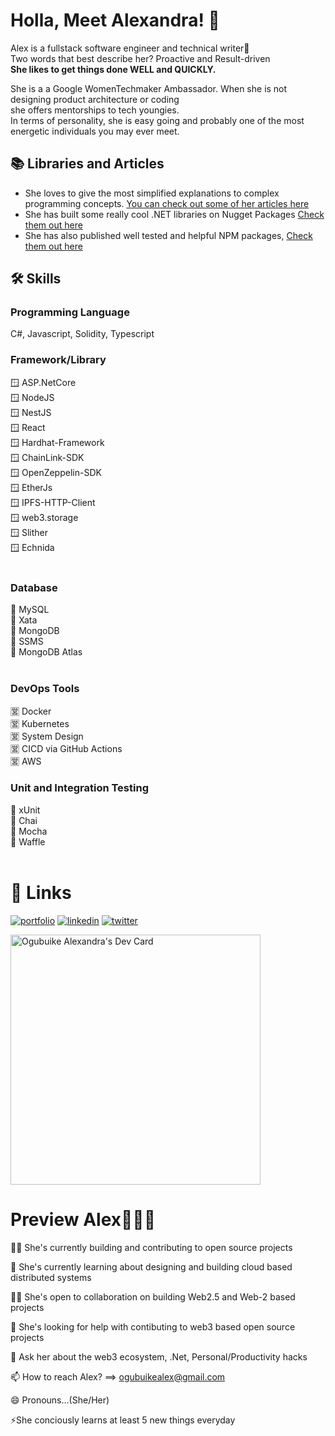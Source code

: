 # Holla, Meet Alexandra! 👋

Alex is a fullstack software engineer and technical writer🙂<br />
Two words that best describe her? Proactive and Result-driven <br /> 
**She likes to get things done WELL and QUICKLY.**


She is a a Google WomenTechmaker Ambassador. When she is not designing product architecture or coding<br />
she offers mentorships to tech youngies.<br />
In terms of personality, she is easy going and probably one of the most energetic individuals you may ever meet.

## 📚 Libraries and Articles
- She loves to give the most simplified explanations to complex programming concepts. [You can check out some of her articles here](https://medium.com/@ogubuikealex)
- She has built some really cool .NET libraries on Nugget Packages [Check them out here](https://www.nuget.org/profiles/KingAlexandra)
- She has also published well tested and helpful NPM packages, [Check them out here](https://www.npmjs.com/settings/kingalex/packages) 

## 🛠 Skills

### Programming Language
C#, Javascript, Solidity, Typescript<br />

### Framework/Library
🪟 ASP.NetCore <br /> 
🪟 NodeJS <br />
🪟 NestJS <br />
🪟 React <br />
🪟 Hardhat-Framework <br />
🪟 ChainLink-SDK <br />
🪟 OpenZeppelin-SDK <br />
🪟 EtherJs<br />
🪟 IPFS-HTTP-Client <br />
🪟 web3.storage <br />
🪟 Slither <br />
🪟 Echnida <br />
<br />

### Database
🛞 MySQL <br />
🛞 Xata <br />
🛞 MongoDB <br />
🛞 SSMS <br />
🛞 MongoDB Atlas <br />
<br />

### DevOps Tools
🈺 Docker <br />
🈺 Kubernetes <br />
🈺 System Design <br />
🈺 CICD via GitHub Actions <br />
🈺 AWS <br />

### Unit and Integration Testing
🧪 xUnit <br />
🧪 Chai <br />
🧪 Mocha <br />
🧪 Waffle <br />
<br />

# 🔗 Links
[![portfolio](https://img.shields.io/badge/my_portfolio-000?style=for-the-badge&logo=ko-fi&logoColor=white)]() 
[![linkedin](https://img.shields.io/badge/linkedin-0A66C2?style=for-the-badge&logo=linkedin&logoColor=white)](https://www.linkedin.com/in/ogubuike-alex/)
[![twitter](https://img.shields.io/badge/twitter-1DA1F2?style=for-the-badge&logo=twitter&logoColor=white)](https://twitter.com/OgubuikeAlex)

<a href="https://app.daily.dev/KingAlex"><img src="https://api.daily.dev/devcards/829c9673ab6340778250feaebdca8d80.png?r=4rc" width="400" alt="Ogubuike Alexandra's Dev Card"/></a>

# Preview Alex👀🤝🏽
👩‍💻 She's currently building and contributing to open source projects

🧠 She's currently learning about designing and building cloud based distributed systems

👯‍♀️ She's open to collaboration on building Web2.5 and Web-2 based projects

🤔 She's looking for help with contibuting to web3 based open source projects

💬 Ask her about the web3 ecosystem, .Net, Personal/Productivity hacks

📫 How to reach Alex? ==> ogubuikealex@gmail.com

😄 Pronouns...(She/Her)

⚡️She conciously learns at least 5 new things everyday

